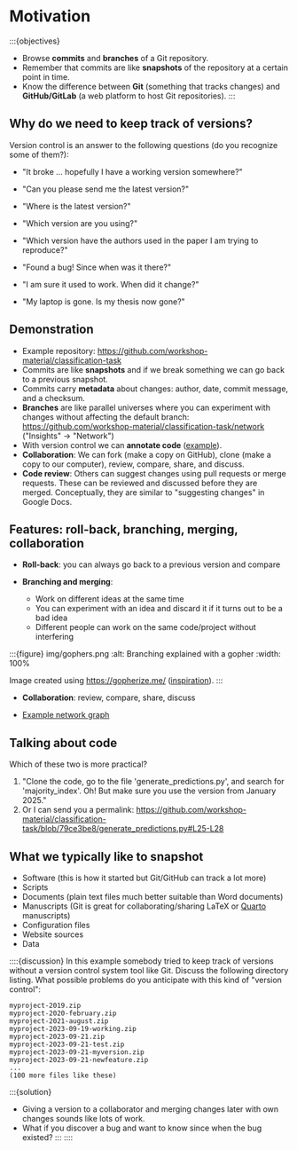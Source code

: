 # Motivation

:::{objectives}
- Browse **commits** and **branches** of a Git repository.
- Remember that commits are like **snapshots** of the repository at a certain
  point in time.
- Know the difference between **Git** (something that tracks changes) and
  **GitHub/GitLab** (a web platform to host Git repositories).
:::


## Why do we need to keep track of versions?

Version control is an answer to the following questions (do you recognize some
of them?):

- "It broke ... hopefully I have a working version somewhere?"

- "Can you please send me the latest version?"

- "Where is the latest version?"

- "Which version are you using?"

- "Which version have the authors used in the paper I am trying to reproduce?"

- "Found a bug! Since when was it there?"

- "I am sure it used to work. When did it change?"

- "My laptop is gone. Is my thesis now gone?"


## Demonstration

- Example repository: <https://github.com/workshop-material/classification-task>
- Commits are like **snapshots** and if we break something we can go back to a
  previous snapshot.
- Commits carry **metadata** about changes: author, date, commit message, and
  a checksum.
- **Branches** are like parallel universes where you can experiment with
  changes without affecting the default branch:
  <https://github.com/workshop-material/classification-task/network>
  ("Insights" -> "Network")
- With version control we can **annotate code**
  ([example](https://github.com/workshop-material/classification-tas/blame/main/generate_predictions.py)).
- **Collaboration**: We can fork (make a copy on GitHub), clone (make a copy
  to our computer), review, compare, share, and discuss.
- **Code review**: Others can suggest changes using pull requests or merge
  requests. These can be reviewed and discussed before they are merged.
  Conceptually, they are similar to "suggesting changes" in Google Docs.


## Features: roll-back, branching, merging, collaboration

- **Roll-back**: you can always go back to a previous version and compare

- **Branching and merging**:
  - Work on different ideas at the same time
  - You can experiment with an idea and discard it if it turns out to be a bad idea
  - Different people can work on the same code/project without interfering

:::{figure} img/gophers.png
:alt: Branching explained with a gopher
:width: 100%

Image created using <https://gopherize.me/>
([inspiration](https://twitter.com/jay_gee/status/703360688618536960)).
:::

- **Collaboration**: review, compare, share, discuss

- [Example network graph](https://github.com/workshop-material/classification-task/network)


## Talking about code

Which of these two is more practical?
1. "Clone the code, go to the file 'generate_predictions.py', and search for 'majority_index'.
   Oh! But make sure you use the version from January 2025."
1. Or I can send you a permalink: <https://github.com/workshop-material/classification-task/blob/79ce3be8/generate_predictions.py#L25-L28>


## What we typically like to snapshot

- Software (this is how it started but Git/GitHub can track a lot more)
- Scripts
- Documents (plain text files much better suitable than Word documents)
- Manuscripts (Git is great for collaborating/sharing LaTeX or [Quarto](https://quarto.org/) manuscripts)
- Configuration files
- Website sources
- Data

::::{discussion}
  In this example somebody tried to keep track of versions without a version
  control system tool like Git.  Discuss the following directory listing. What
  possible problems do you anticipate with this kind of "version control":
  ```text
  myproject-2019.zip
  myproject-2020-february.zip
  myproject-2021-august.zip
  myproject-2023-09-19-working.zip
  myproject-2023-09-21.zip
  myproject-2023-09-21-test.zip
  myproject-2023-09-21-myversion.zip
  myproject-2023-09-21-newfeature.zip
  ...
  (100 more files like these)
  ```

  :::{solution}
  - Giving a version to a collaborator and merging changes later with own
    changes sounds like lots of work.
  - What if you discover a bug and want to know since when the bug existed?
  :::
::::
